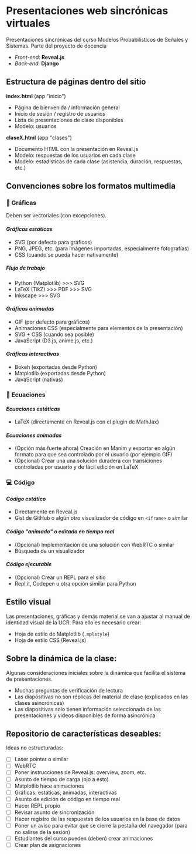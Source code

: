 # Presentaciones web sincrónicas virtuales

Presentaciones sincrónicas del curso Modelos Probabilísticos de Señales y Sistemas. Parte del proyecto de docencia

* *Front-end*: **Reveal.js**
* *Back-end*: **Django**

## Estructura de páginas dentro del sitio

**index.html** (app "inicio")

* Página de bienvenida / información general
* Inicio de sesión / registro de usuarios
* Lista de presentaciones de clase disponibles
* Modelo: usuarios

**claseX.html** (app "clases")

* Documento HTML con la presentación en Reveal.js
* Modelo: respuestas de los usuarios en cada clase
* Modelo: estadísticas de cada clase (asistencia, duración, respuestas, etc.)

## Convenciones sobre los formatos multimedia

### :art: Gráficas

Deben ser vectoriales (con excepciones).

#### *Gráficas estáticas*
- SVG (por defecto para gráficos)
- PNG, JPEG, etc. (para imágenes importadas, especialmente fotografías)
- CSS (cuando se pueda hacer nativamente)

##### Flujo de trabajo
- Python (Matplotlib) >>> SVG
- LaTeX (TikZ) >>> PDF >>> SVG
- Inkscape >>> SVG

#### *Gráficas animadas*
- GIF (por defecto para gráficos)
- Animaciones CSS (especialmente para elementos de la presentación)
- SVG + CSS (cuando sea posible)
- JavaScript (D3.js, anime.js, etc.)

#### *Gráficas interactivas*
- Bokeh (exportadas desde Python)
- Matplotlib (exportadas desde Python)
- JavaScript (nativas)

### :abacus: Ecuaciones

#### *Ecuaciones estáticas*
- LaTeX (directamente en Reveal.js con el plugin de MathJax)

#### *Ecuaciones animadas*
- (Opción más fuerte ahora) Creación en Manim y exportar en algún formato para que sea controlado por el usuario (por ejemplo GIF)
- (Opcional) Crear una una solución duradera con transiciones controladas por usuario y de fácil edición en LaTeX

### :computer: Código

#### *Código estático*
- Directamente en Reveal.js
- Gist de GitHub o algún otro visualizador de código en `<iframe>` o similar

#### *Código "animado" o editado en tiempo real*
- (Opcional) Implementación de una solución con WebRTC o similar
- Búsqueda de un visualizador

#### *Código ejecutable*
- (Opcional) Crear un REPL para el sitio
- Repl.it, Codepen u otra opción similar para Python

## Estilo visual

Las presentaciones, gráficas y demás material se van a ajustar al manual de identidad visual de la UCR. Para ello es necesario crear:

- Hoja de estilo de Matplotlib (`.mplstyle`)
- Hoja de estilo CSS (Reveal.js)

## Sobre la dinámica de la clase:

Algunas consideraciones iniciales sobre la dinámica que facilita el sistema de presentaciones.

- Muchas preguntas de verificación de lectura
- Las diapositivas no son réplicas del material de clase (explicados en las clases asincrónicas)
- Las diapositivas solo tienen información seleccionada de las presentaciones y videos disponibles de forma asincrónica

## Repositorio de características deseables:

Ideas no estructuradas:

- [ ] Laser pointer o similar
- [ ] WebRTC
- [ ] Poner instrucciones de Reveal.js: overview, zoom, etc.
- [ ] Asunto de tiempo de carga (ojo a esto)
- [ ] Matplotlib hace animaciones
- [ ] Gráficas: estáticas, animadas, interactivas
- [ ] Asunto de edición de código en tiempo real
- [ ] Hacer REPL propio
- [ ] Revisar asunto de sincronización
- [ ] Hacer registro de las respuestas de los usuarios en la base de datos
- [ ] Poner un aviso para evitar que se cierre la pestaña del navegador (para no salirse de la sesión)
- [ ] Estudiantes del curso pueden (deben) crear animaciones
- [ ] Crear plan de asignaciones
